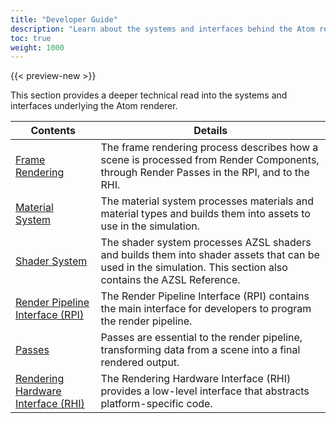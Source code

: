 ```yaml
---
title: "Developer Guide"
description: "Learn about the systems and interfaces behind the Atom renderer"
toc: true
weight: 1000
---  
```


{{< preview-new >}}

This section provides a deeper technical read into the systems and interfaces underlying the Atom renderer. 

| Contents                        | Details |
|--------------------------------------|---------|
| [Frame Rendering](frame-rendering.md) | The frame rendering process describes how a scene is processed from Render Components, through Render Passes in the RPI, and to the RHI. |
| [Material System](materials/_index.md) | The material system processes materials and material types and builds them into assets to use in the simulation. |
| [Shader System](shaders/_index.md) | The shader system processes AZSL shaders and builds them into shader assets that can be used in the simulation. This section also contains the AZSL Reference.  |
| [Render Pipeline Interface (RPI)](rpi/_index.md) | The Render Pipeline Interface (RPI) contains the main interface for developers to program the render pipeline. |
| [Passes](passes/_index.md) | Passes are essential to the render pipeline, transforming data from a scene into a final rendered output. |
| [Rendering Hardware Interface (RHI)](rhi/_index.md) | The Rendering Hardware Interface (RHI) provides a low-level interface that abstracts platform-specific code. |
